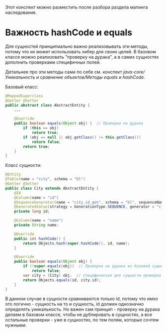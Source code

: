 Этот конспект можно разместить после разбора раздела мапинга наследования.

# Важность hashCode и equals

Для сущностей принципиально важно реализовывать эти методы, потому что их может использовать хибер для своих целей. В базовом классе можно реализовать "проверку на дурака", а в самих сущностях дополнить проверками специфичных полей.

Детальнее про эти методы сами по себе см. конспект *java-core/Уникальность и сравнение объектов/Методы equals и hashCode*.

Базовый класс:

```java
@MappedSuperclass
@Getter @Setter
public abstract class AbstractEntity {
    ...

    @Override
    public boolean equals(Object obj) {  // Проверки на дурака
        if (this == obj)
            return true;
        if (obj == null || obj.getClass() != this.getClass())
            return false;
        return true;
    }
}
```

Класс сущности:

```java
@Entity
@Table(name = "city", schema = "bl")
@Getter @Setter
public class City extends AbstractEntity {
    @Id
    @Column(name = "id")
    @SequenceGenerator(name = "city_id_gen", schema = "bl", sequenceName = "city_id_seq", allocationSize = 1)
    @GeneratedValue(strategy = GenerationType.SEQUENCE, generator = "city_id_gen")
    private long id;

    @Column(name = "name")
    private String name;

    @Override
    public int hashCode() {
        return Objects.hash(super.hashCode(), id, name);
    }

    @Override
    public boolean equals(Object obj) {
        if (!super.equals(obj))  // Проверка на дурака из базовой сущности
            return false;
        var city = (City) obj;  // Специфическая для сущности проверка
        return Objects.equals(id, city.id);
    }
}
```

В данном случае в сущности сравниваются только id, потому что имхо это логично - сущность на то и сущность, id должен однозначно определять уникальность. Но важен сам принцип - проверку на дурака делаем в базовом классе, чтобы не дублировать в сущностях, а все остальные проверки - уже в сущностях, по тем полям, которые сочтем нужными.